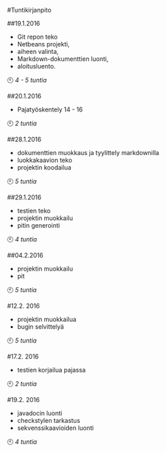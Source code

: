 #Tuntikirjanpito

##19.1.2016 

- Git repon teko
- Netbeans projekti,
- aiheen valinta, 
- Markdown-dokumenttien luonti, 
- aloitusluento.

:clock10: *4 - 5 tuntia*

##20.1.2016 
- Pajatyöskentely 14 - 16

:clock10: *2 tuntia*

##28.1.2016
- dokumenttien muokkaus ja tyylittely markdownilla
- luokkakaavion teko
- projektin koodailua

:clock10: *5 tuntia*

##29.1.2016
- testien teko
- projektin muokkailu
- pitin generointi

:clock10: *4 tuntia*

##04.2.2016
- projektin muokkailu
- pit

:clock10: *5 tuntia*

#12.2. 2016
- projektin muokkailua
- bugin selvittelyä

:clock10: *5 tuntia*

#17.2. 2016
- testien korjailua pajassa

:clock10: *2 tuntia*

#19.2. 2016
- javadocin luonti
- checkstylen tarkastus
- sekvenssikaavioiden luonti

:clock10: *4 tuntia*









